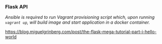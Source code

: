 ### Flask API

*Ansible is required to run Vagrant provisioning script which, upon running `vagrant up`, will build image and start application in a docker container.*

https://blog.miguelgrinberg.com/post/the-flask-mega-tutorial-part-i-hello-world